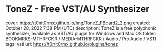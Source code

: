 # ToneZ - Free VST/AU Synthesizer

cover: https://t0nit0rmx.github.io/img/ToneZ_FBcard2_2.png
created: October 28, 2022 7:38 PM (UTC)
description: ToneZ is a free polyphonic synthesizer, available as VST/AU plugin for Windows and Mac OS
folder: BOOKMRKS-MTHRFCKR / MEDIA-MTHRFCKR / Audio / Pro Audio / VSTI
tags: vsti
url: https://t0nit0rmx.github.io/plugins/tonez